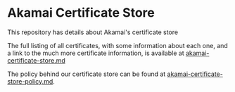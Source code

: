 # Akamai Certificate Store

This repository has details about Akamai's certificate store

The full listing of all certificates, with some information about each
one, and a link to the much more certificate information, is available at
[akamai-certificate-store.md](akamai-certificate-store.md)

The policy behind our certificate store can be found at
[akamai-certificate-store-policy.md](akamai-certificate-store-policy.md).
